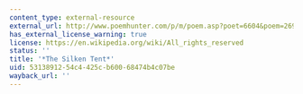 ```yaml
---
content_type: external-resource
external_url: http://www.poemhunter.com/p/m/poem.asp?poet=6604&poem=26940
has_external_license_warning: true
license: https://en.wikipedia.org/wiki/All_rights_reserved
status: ''
title: '*The Silken Tent*'
uid: 53138912-54c4-425c-b600-68474b4c07be
wayback_url: ''
---
```

